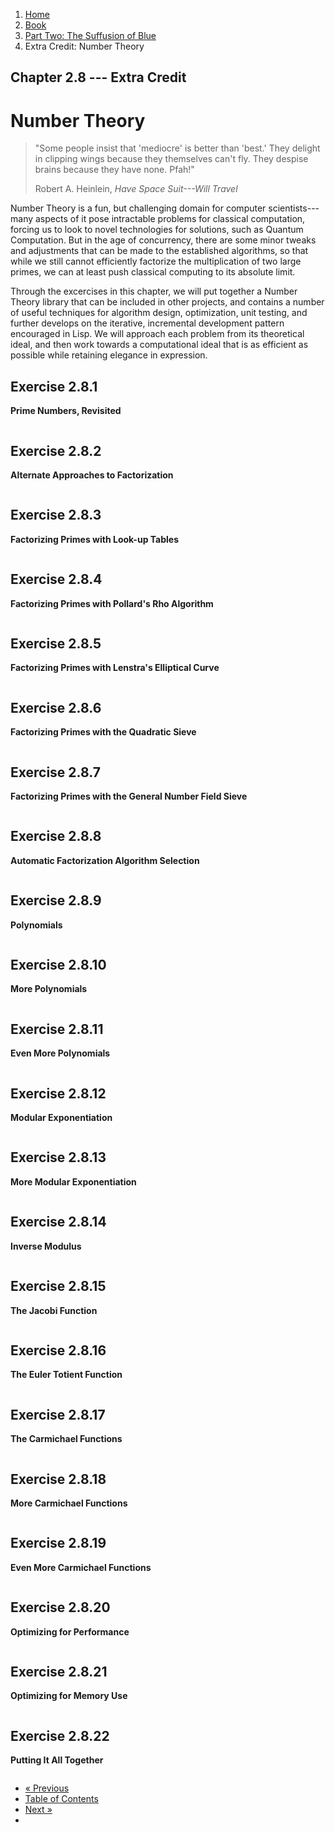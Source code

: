<ol class="breadcrumb">
  <li><a href="/">Home</a></li>
  <li><a href="/book/">Book</a></li>
  <li><a href="/book/2-0-0-overview/">Part Two: The Suffusion of Blue</a></li>
  <li class="active">Extra Credit: Number Theory</li>
</ol>

## Chapter 2.8 --- Extra Credit

# Number Theory

> "Some people insist that 'mediocre' is better than 'best.' They delight in clipping wings because they themselves can't fly. They despise brains because they have none. Pfah!"
> <footer>Robert A. Heinlein, <em>Have Space Suit---Will Travel</em></footer>

Number Theory is a fun, but challenging domain for computer scientists---many aspects of it pose intractable problems for classical computation, forcing us to look to novel technologies for solutions, such as Quantum Computation.  But in the age of concurrency, there are some minor tweaks and adjustments that can be made to the established algorithms, so that while we still cannot efficiently factorize the multiplication of two large primes, we can at least push classical computing to its absolute limit.

Through the excercises in this chapter, we will put together a Number Theory library that can be included in other projects, and contains a number of useful techniques for algorithm design, optimization, unit testing, and further develops on the iterative, incremental development pattern encouraged in Lisp.  We will approach each problem from its theoretical ideal, and then work towards a computational ideal that is as efficient as possible while retaining elegance in expression.

## Exercise 2.8.1

**Prime Numbers, Revisited**

```lisp

```

## Exercise 2.8.2

**Alternate Approaches to Factorization**

```lisp

```

## Exercise 2.8.3

**Factorizing Primes with Look-up Tables**

```lisp

```

## Exercise 2.8.4

**Factorizing Primes with Pollard's Rho Algorithm**

```lisp

```

## Exercise 2.8.5

**Factorizing Primes with Lenstra's Elliptical Curve**

```lisp

```

## Exercise 2.8.6

**Factorizing Primes with the Quadratic Sieve**

```lisp

```

## Exercise 2.8.7

**Factorizing Primes with the General Number Field Sieve**

```lisp

```

## Exercise 2.8.8

**Automatic Factorization Algorithm Selection**

```lisp

```

## Exercise 2.8.9

**Polynomials**

```lisp

```

## Exercise 2.8.10

**More Polynomials**

```lisp

```

## Exercise 2.8.11

**Even More Polynomials**

```lisp

```

## Exercise 2.8.12

**Modular Exponentiation**

```lisp

```

## Exercise 2.8.13

**More Modular Exponentiation**

```lisp

```

## Exercise 2.8.14

**Inverse Modulus**

```lisp

```

## Exercise 2.8.15

**The Jacobi Function**

```lisp

```

## Exercise 2.8.16

**The Euler Totient Function**

```lisp

```

## Exercise 2.8.17

**The Carmichael Functions**

```lisp

```

## Exercise 2.8.18

**More Carmichael Functions**

```lisp

```

## Exercise 2.8.19

**Even More Carmichael Functions**

```lisp

```

## Exercise 2.8.20

**Optimizing for Performance**

```lisp

```

## Exercise 2.8.21

**Optimizing for Memory Use**

```lisp

```

## Exercise 2.8.22

**Putting It All Together**

```lisp

```

<ul class="pager">
  <li class="previous"><a href="/book/2-07-0-logic-and-more-math/">&laquo; Previous</a></li>
  <li><a href="/book/">Table of Contents</a></li>
  <li class="next"><a href="/book/2-09-0-binary-octets-bits.md">Next &raquo;</a><li>
</ul>
